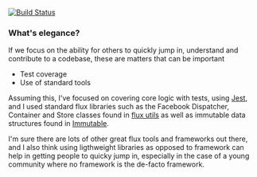 
[![Build Status](https://travis-ci.org/gterzian/flux-challenge.svg)](https://travis-ci.org/gterzian/flux-challenge)

### What's elegance?

If we focus on the ability for others to quickly jump in, understand and contribute to a codebase, these are matters that can be important

- Test coverage
- Use of standard tools

Assuming this, I've focused on covering core logic with tests, using [Jest](http://facebook.github.io/jest/), and I used standard flux libraries such as the Facebook Dispatcher, Container and Store classes found in [flux utils](http://facebook.github.io/flux/docs/flux-utils.html) as well as immutable data structures found in [Immutable](http://facebook.github.io/immutable-js/).

I'm sure there are lots of other great flux tools and frameworks out there, and I also think using ligthweight libraries as opposed to framework can help in getting people to quicky jump in, especially in the case of a young community where no framework is the de-facto framework.
